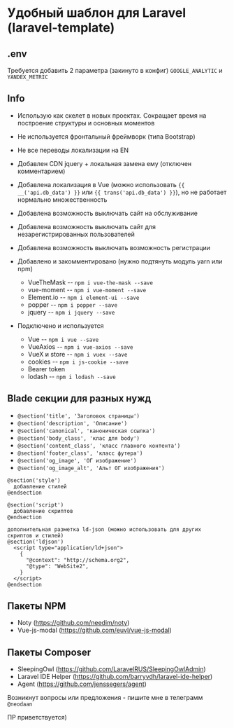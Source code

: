 # Удобный шаблон для Laravel (laravel-template)

## .env
Требуется добавить 2 параметра (закинуто в конфиг)
`GOOGLE_ANALYTIC` и `YANDEX_METRIC`

## Info

- Использую как скелет в новых проектах. Сокращает время на построение структуры и основных моментов
- Не используется фронтальный фреймворк (типа Bootstrap)
- Не все переводы локализации на EN
- Добавлен CDN jquery + локальная замена ему (отключен комментарием)
- Добавлена локализация в Vue (можно использовать `{{ __('api.db_data') }}` или `{{ trans('api.db_data') }}`), но не работает нормально множественность
- Добавлена возможность выключать сайт на обслуживание
- Добавлена возможность выключать сайт для незарегистрированных пользователей
- Добавлена возможность выключать возможность регистрации

- Добавлено и закомментировано (нужно подтянуть модуль yarn или npm)
  * VueTheMask -- `npm i vue-the-mask --save`
  * vue-moment -- `npm i vue-moment --save`
  * Element.io -- `npm i element-ui --save`
  * popper -- `npm i popper --save`
  * jquery -- `npm i jquery --save`

- Подключено и используется
  * Vue -- `npm i vue --save`
  * VueAxios -- `npm i vue-axios --save`
  * VueX и store -- `npm i vuex --save`
  * cookies -- `npm i js-cookie --save`
  * Bearer token
  * lodash -- `npm i lodash --save`


## Blade секции для разных нужд
- `@section('title', 'Заголовок страницы')`
- `@section('description', 'Описание')`
- `@section('canonical', 'каноническая ссылка')`
- `@section('body_class', 'клас для body')`
- `@section('content_class', 'класс главного контента')`
- `@section('footer_class', 'класс футера')`
- `@section('og_image', 'ОГ изображение')`
- `@section('og_image_alt', 'Альт ОГ изображения')`

```
@section('style')
  добавление стилей
@endsection

@section('script')
  добавление скриптов
@endsection

дополнительная разметка ld-json (можно использовать для других скриптов и стилей)
@section('ldjson')
  <script type="application/ld+json">
    {
      "@context": "http://schema.org2",
      "@type": "WebSite2",
    }
  </script>
@endsection
```

## Пакеты NPM
- Noty (https://github.com/needim/noty)
- Vue-js-modal (https://github.com/euvl/vue-js-modal)


## Пакеты Composer
- SleepingOwl (https://github.com/LaravelRUS/SleepingOwlAdmin)
- Laravel IDE Helper (https://github.com/barryvdh/laravel-ide-helper)
- Agent (https://github.com/jenssegers/agent)


Возникнут вопросы или предложения - пишите мне в телеграмм `@neodaan`

ПР приветствуется)
